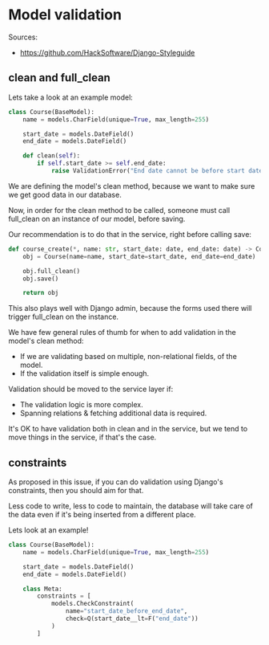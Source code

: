 # Model validation

Sources:
* https://github.com/HackSoftware/Django-Styleguide

## clean and full_clean
Lets take a look at an example model:

```python
class Course(BaseModel):
    name = models.CharField(unique=True, max_length=255)

    start_date = models.DateField()
    end_date = models.DateField()

    def clean(self):
        if self.start_date >= self.end_date:
            raise ValidationError("End date cannot be before start date")
```

We are defining the model's clean method, because we want to make sure we get good data in our database.

Now, in order for the clean method to be called, someone must call full_clean on an instance of our model, before saving.

Our recommendation is to do that in the service, right before calling save:

```python
def course_create(*, name: str, start_date: date, end_date: date) -> Course:
    obj = Course(name=name, start_date=start_date, end_date=end_date)

    obj.full_clean()
    obj.save()

    return obj
```

This also plays well with Django admin, because the forms used there will trigger full_clean on the instance.

We have few general rules of thumb for when to add validation in the model's clean method:

* If we are validating based on multiple, non-relational fields, of the model.
* If the validation itself is simple enough. 

Validation should be moved to the service layer if:

* The validation logic is more complex.
* Spanning relations & fetching additional data is required.

It's OK to have validation both in clean and in the service, but we tend to move things in the service, if that's the case.

## constraints

As proposed in this issue, if you can do validation using Django's constraints, then you should aim for that.

Less code to write, less to code to maintain, the database will take care of the data even if it's being inserted from a different place.

Lets look at an example!

```python
class Course(BaseModel):
    name = models.CharField(unique=True, max_length=255)

    start_date = models.DateField()
    end_date = models.DateField()

    class Meta:
        constraints = [
            models.CheckConstraint(
                name="start_date_before_end_date",
                check=Q(start_date__lt=F("end_date"))
            )
        ]
```
